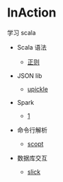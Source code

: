 # InAction

学习 scala

* Scala 语法
    * [正则](v2.12/src/test/scala/me/ooon/ia/scala/RegexSpec.scala)

* JSON lib
    * [upickle](v2.12/src/test/scala/me/ooon/ia/upickle)
    
    
* Spark
    * [1](v2.11/src/test/scala/me/ooon/ia/spark)
    
* 命令行解析
    * [scopt](v2.12/src/test/scala/me/ooon/ia/scopt)
    
* 数据库交互
    * [slick](v2.12/src/test/scala/me/ooon/ia/slick)
